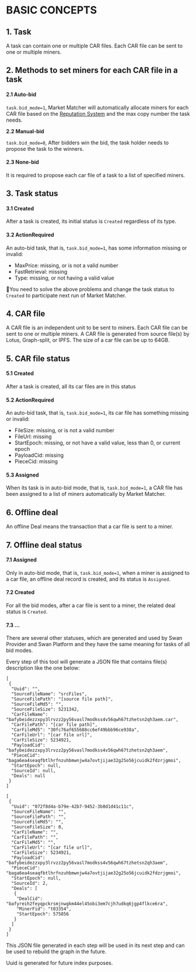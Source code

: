 # BASIC CONCEPTS

## 1. Task

A task can contain one or multiple CAR files. Each CAR file can be sent to one or multiple miners.&#x20;

## 2. Methods to set miners for each CAR file in a task

#### **2.1 Auto-bid**

`task.bid_mode=1`, Market Matcher will automatically allocate miners for each CAR file based on the [Reputation System](../filswan-platform/overview/reputation-system.md) and the max copy number the task needs.

**2.2 Manual-bid**

`task.bid_mode=0`, After bidders win the bid, the task holder needs to propose the task to the winners.

#### 2.3 None-bid&#x20;

It is required to propose each car file of a task to a list of specified miners.

## 3. Task status

#### **3.1 Created**

After a task is created, its initial status is `Created` regardless of its type.

#### **3.2 ActionRequired**

An auto-bid task, that is, `task.bid_mode=1`, has some information missing or invalid:

* MaxPrice: missing, or is not a valid number
* FastRetrieval: missing
* Type: missing, or not having a valid value

🔔You need to solve the above problems and change the task status to `Created` to participate next run of Market Matcher.

## 4. CAR file

A CAR file is an independent unit to be sent to miners. Each CAR file can be sent to one or multiple miners. A CAR file is generated from source file(s) by Lotus, Graph-split, or IPFS. The size of a car file can be up to 64GB.

## 5. CAR file status

#### **5.1 Created**

After a task is created, all its car files are in this status

#### **5.2 ActionRequired**

An auto-bid task, that is, `task.bid_mode=1`, its car file has something missing or invalid:

* FileSize: missing, or is not a valid number
* FileUrl: missing
* StartEpoch: missing, or not have a valid value, less than 0, or current epoch
* PayloadCid: missing
* PieceCid: missing

#### **5.3 Assigned**

When its task is in auto-bid mode, that is, `task.bid_mode=1`, a CAR file has been assigned to a list of miners automatically by Market Matcher.

## 6. Offline deal

An offline Deal means the transaction that a car file is sent to a miner.

## 7. Offline deal status

#### **7.1 Assigned**

Only in auto-bid mode, that is, `task.bid_mode=1`, when a miner is assigned to a car file, an offline deal record is created, and its status is `Assigned`.

#### **7.2 Created**

For all the bid modes, after a car file is sent to a miner, the related deal status is `Created`.

#### **7.3 ...**

There are several other statuses, which are generated and used by Swan Provider and Swan Platform and they have the same meaning for tasks of all bid modes.



Every step of this tool will generate a JSON file that contains file(s) description like the one below:

```
[
 {
  "Uuid": "",
  "SourceFileName": "srcFiles",
  "SourceFilePath": "[source file path]",
  "SourceFileMd5": "",
  "SourceFileSize": 5231342,
  "CarFileName": "bafybeidezzxpy3lrvzz2py56vasl7modkss4v56qwh67tzhetsn2qh3aem.car",
  "CarFilePath": "[car file path]",
  "CarFileMd5": "30fc76af655688cc6ef49bbb96ce938a",
  "CarFileUrl": "[car file url]",
  "CarFileSize": 5234921,
  "PayloadCid": "bafybeidezzxpy3lrvzz2py56vasl7modkss4v56qwh67tzhetsn2qh3aem",
  "PieceCid": "baga6ea4seaqfbtlhrfnzuhbmwnjw4a7ovtjijae32g25o56jcuidk2fdzrjgmoi",
  "StartEpoch": null,
  "SourceId": null,
  "Deals": null
 }
]
```

```
[
 {
  "Uuid": "072f8d4a-b79e-42b7-9452-3b8d1d41c11c",
  "SourceFileName": "",
  "SourceFilePath": "",
  "SourceFileMd5": "",
  "SourceFileSize": 0,
  "CarFileName": "",
  "CarFilePath": "",
  "CarFileMd5": "",
  "CarFileUrl": "[car file url]",
  "CarFileSize": 5234921,
  "PayloadCid": "bafybeidezzxpy3lrvzz2py56vasl7modkss4v56qwh67tzhetsn2qh3aem",
  "PieceCid": "baga6ea4seaqfbtlhrfnzuhbmwnjw4a7ovtjijae32g25o56jcuidk2fdzrjgmoi",
  "StartEpoch": null,
  "SourceId": 2,
  "Deals": [
   {
    "DealCid": "bafyreih2feyqpckrsmjnwgkm44el45obi3em7cjh7udkq6jgp4flkce6ra",
    "MinerFid": "t03354",
    "StartEpoch": 575856
   }
  ]
 }
]
```

This JSON file generated in each step will be used in its next step and can be used to rebuild the graph in the future.

Uuid is generated for future index purposes.
